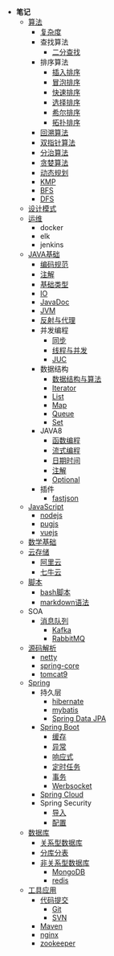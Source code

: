 - **笔记**
    - [算法](algorithm/)
        - [复杂度](algorithm/complexity)
        - 查找算法
             - [二分查找](algorithm/search/Binary)
        - 排序算法
            - [插入排序](algorithm/sort/insert)
            - [冒泡排序](algorithm/sort/bubble)
            - [快速排序](algorithm/sort/quick)
            - [选择排序](algorithm/sort/select)
            - [希尔排序](algorithm/sort/shell)
            - [拓扑排序](algorithm/sort/topol)
        - [回溯算法](algorithm/Backtrack)
        - [双指针算法](algorithm/DoublePointer)
        - [分治算法](algorithm/Divideandconquer)
        - [贪婪算法](algorithm/Greedy)
        - [动态规划](algorithm/Dynamic)
        - [KMP](algorithm/KMP)
        - [BFS](algorithm/BFS)
        - [DFS](algorithm/DFS)
    - [设计模式](design-pattern/)
    - [运维](devops/)
        - docker
        - elk
        - jenkins
    - [JAVA基础](J2EE/)
        - [编码规范](J2EE/编码规范)
        - [注解](J2EE/annotation)
        - [基础类型](J2EE/basictype)
        - [IO](J2EE/IO)
        - [JavaDoc](J2EE/javadoc)
        - [JVM](J2EE/JVM)
        - [反射与代理](J2EE/reflect)
        - 并发编程
            - [同步](J2EE/Concurrent/同步)
            - [线程与并发](J2EE/Concurrent/线程与并发)
            - [JUC](J2EE/Concurrent/J.U.C)
        - 数据结构
            - [数据结构与算法](J2EE/datastructure/数据结构与算法)
            - [Iterator](J2EE/datastructure/Iterator)
            - [List](J2EE/datastructure/List)
            - [Map](J2EE/datastructure/Map)
            - [Queue](J2EE/datastructure/Queue)
            - [Set](J2EE/datastructure/Set)
        - JAVA8
            - [函数编程](J2EE/JAVA8/函数编程)
            - [流式编程](J2EE/JAVA8/流式编程)
            - [日期时间](J2EE/JAVA8/日期时间)
            - [注解](J2EE/JAVA8/注解)
            - [Optional](J2EE/JAVA8/Optional)
        - 插件
            - [fastjson](J2EE/plugins/fastjson)
    - [JavaScript](js/)
        - [nodejs](js/node)
        - [pugjs](js/pug)
        - [vuejs](js/vue)
    - [数学基础](math/)
    - [云存储](oss/)
        - [阿里云](oss/aliyun)
        - [七牛云](oss/qiniuyun)
    - [脚本](script/)
        - [bash脚本](script/bash)
        - [markdown语法](script/markdown)
    - SOA
        - [消息队列](soa/mq/)
            - [Kafka](soa/mq/kafka)
            - [RabbitMQ](soa/mq/rabbitmq)
    - [源码解析](source/)
        - [netty](source/netty)
        - [spring-core](source/spring-core)
        - [tomcat9](source/tomcat9)
    - [Spring](spring/)
        - 持久层
            - [hibernate](spring/persistence/hibernate)
            - [mybatis](spring/persistence/mybatis)
            - [Spring Data JPA](spring/persistence/spring_data_jpa)
        - [Spring Boot](spring/spring-boot)
            - [缓存](spring/spring-boot/cache)
            - [异常](spring/spring-boot/exception)
            - [响应式](spring/spring-boot/reactive)
            - [定时任务](spring/spring-boot/schedule)
            - [事务](spring/spring-boot/transactional)
            - [Werbsocket](spring/spring-boot/websocket)
        - [Spring Cloud](spring/spring-cloud)
        - Spring Security
            - [导入](spring/spring-security/导入)
            - [配置](spring/spring-security/配置)
    - [数据库](SQL/)
        - [关系型数据库](SQL/relational/)
         - [分库分表](SQL/relational/Sharding)
        - [非关系型数据库](SQL/nosql/)
            - [MongoDB](SQL/nosql/mongodb)
            - [redis](SQL/nosql/redis)
    - [工具应用](toolapp/)
        - [代码提交](toolapp/code/)
            - [Git](toolapp/code/git)
            - [SVN](toolapp/code/svn)
        - [Maven](toolapp/maven)
        - [nginx](toolapp/nginx)
        - [zookeeper](toolapp/zookeeper)